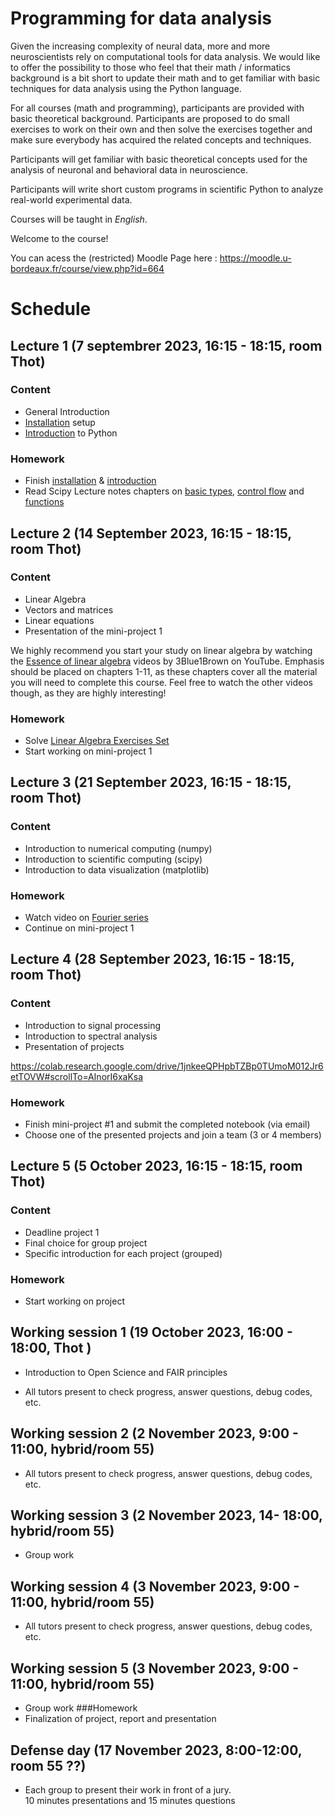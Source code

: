 # Programming for data analysis

Given the increasing complexity of neural data, more and more neuroscientists rely on computational tools for data analysis. We would like to offer the possibility to those who feel that their math / informatics background is a bit short to update their math and to get familiar with basic techniques for data analysis using the Python language.  

For all courses (math and programming), participants are provided with basic theoretical background. Participants are proposed to do small exercises to work on their own and then solve the exercises together and make sure everybody has acquired the related concepts and techniques.  

Participants will get familiar with basic theoretical concepts used for the analysis of neuronal and behavioral data in neuroscience.  

Participants will write short custom programs in scientific Python to analyze real-world experimental data.  

Courses will be taught in _English_.  

Welcome to the course!   

You can acess the (restricted) Moodle Page here : 
https://moodle.u-bordeaux.fr/course/view.php?id=664

# Schedule

## Lecture 1 (7 septembrer 2023, 16:15 - 18:15, room Thot)

### Content

- General Introduction
- [Installation](lessons/programming/L01-installation.md) setup
- [Introduction](lessons/programming/L01-introduction.md) to Python

### Homework

- Finish [installation](lessons/programming/L01-installation.md) & [introduction](lessons/programming/L01-introduction.md)
- Read Scipy Lecture notes chapters on [basic types](http://scipy-lectures.org/intro/language/basic_types.html), [control flow](http://scipy-lectures.org/intro/language/control_flow.html) and [functions](http://scipy-lectures.org/intro/language/functions.html)

## Lecture 2 (14 September 2023, 16:15 - 18:15, room Thot)

### Content

- Linear Algebra
- Vectors and matrices
- Linear equations
- Presentation of the mini-project 1

We highly recommend you start your study on linear algebra by watching the 
[Essence of linear algebra](https://www.youtube.com/playlist?list=PLZHQObOWTQDPD3MizzM2xVFitgF8hE_ab)
videos by 3Blue1Brown on YouTube. Emphasis should be placed on chapters 1-11, as these
chapters cover all the material you will need to complete this course. Feel free
to watch the other videos though, as they are highly interesting!

### Homework

- Solve [Linear Algebra Exercises Set](lessons/math/Exercises/Linear_Algebra_HW_set.pdf)
- Start working on mini-project 1

## Lecture 3 (21 September 2023, 16:15 - 18:15, room Thot)

### Content

- Introduction to numerical computing (numpy)
- Introduction to scientific computing (scipy)
- Introduction to data visualization (matplotlib)

### Homework

- Watch video on [Fourier series](https://www.youtube.com/watch?v=7ssUImv8e4w)
- Continue on mini-project 1

## Lecture 4 (28 September 2023, 16:15 - 18:15, room Thot)

### Content

- Introduction to signal processing
- Introduction to spectral analysis
- Presentation of projects

https://colab.research.google.com/drive/1jnkeeQPHpbTZBp0TUmoM012Jr6etTOVW#scrollTo=AInorI6xaKsa

### Homework

- Finish mini-project #1 and submit the completed notebook (via email)
- Choose one of the presented projects and join a team (3 or 4 members)


## Lecture 5 (5 October 2023, 16:15 - 18:15,  room Thot)

### Content
- Deadline project 1
- Final choice for group project 
- Specific introduction for each project (grouped)

### Homework

- Start working on project


## Working session 1 (19 October 2023, 16:00 - 18:00, Thot )
- Introduction to Open Science and FAIR principles

- All tutors present to check progress, answer questions, debug codes, etc.

## Working session 2 (2 November 2023, 9:00 - 11:00, hybrid/room 55)

- All tutors present to check progress, answer questions, debug codes, etc.

## Working session 3 (2 November 2023, 14- 18:00, hybrid/room 55)
- Group work
## Working session 4 (3 November 2023, 9:00 - 11:00, hybrid/room 55)
- All tutors present to check progress, answer questions, debug codes, etc. 

## Working session 5 (3 November 2023, 9:00 - 11:00, hybrid/room 55)
- Group work
###Homework
- Finalization of project, report and presentation

## Defense day (17 November 2023, 8:00-12:00, room 55 ??)

- Each group to present their work in front of a jury.  
  10 minutes presentations and 15 minutes questions
